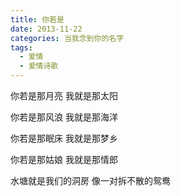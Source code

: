 ```yaml
---
title: 你若是
date: 2013-11-22
categories: 当我念到你的名字
tags:
  - 爱情
  - 爱情诗歌
---
```


你若是那月亮
我就是那太阳
<!--more-->
你若是那风浪
我就是那海洋

你若是那眠床
我就是那梦乡

你若是那姑娘
我就是那情郎

水塘就是我们的洞房
像一对拆不散的鸳鸯
